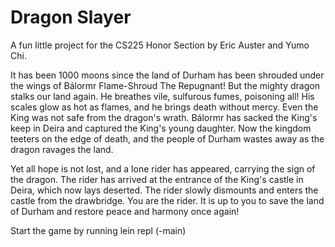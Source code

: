 ﻿# Dragon Slayer
A fun little project for the CS225 Honor Section by Eric Auster and Yumo Chi.

It has been 1000 moons since the land of Durham has been shrouded under the wings of Bálormr Flame-Shroud The Repugnant! But the mighty dragon stalks our land again. He breathes vile, sulfurous fumes, poisoning all! His scales glow as hot as flames, and he brings death without mercy. Even the King was not safe from the dragon's wrath. Bálormr has sacked the King's keep in Deira and captured the King's young daughter. Now the kingdom teeters on the edge of death, and the people of Durham wastes away as the dragon ravages the land.

Yet all hope is not lost, and a lone rider has appeared, carrying the sign of the dragon. The rider has arrived at the entrance of the King's castle in Deira, which now lays deserted. The rider slowly dismounts and enters the castle from the drawbridge. You are the rider. It is up to you to save the land of Durham and restore peace and harmony once again!

Start the game by running lein repl (-main)
